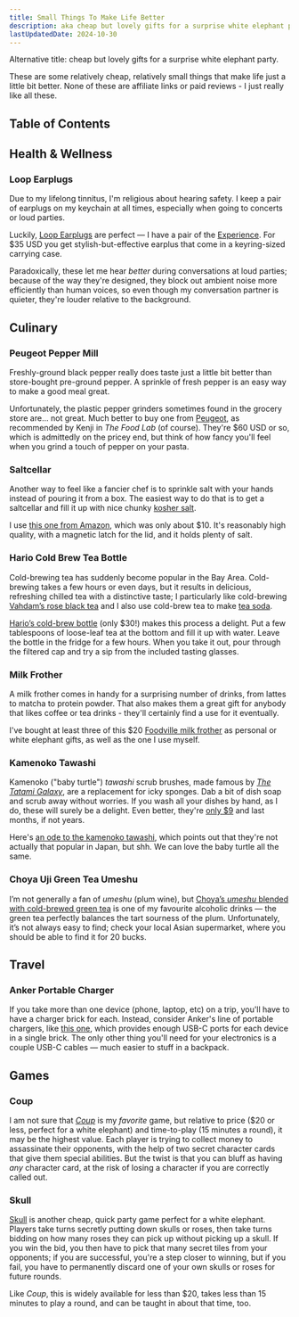 ```yaml
---
title: Small Things To Make Life Better
description: aka cheap but lovely gifts for a surprise white elephant party
lastUpdatedDate: 2024-10-30
---
```


Alternative title: cheap but lovely gifts for a surprise white elephant party.

These are some relatively cheap, relatively small things that make life just a little bit better.
None of these are affiliate links or paid reviews - I just really like all these.

## Table of Contents

## Health & Wellness

### Loop Earplugs

Due to my lifelong tinnitus, I'm religious about hearing safety.
I keep a pair of earplugs on my keychain at all times, especially when going to concerts or loud parties.

Luckily, [Loop Earplugs](https://us.loopearplugs.com) are perfect — I have a pair of the [Experience](https://us.loopearplugs.com/products/experience).
For $35 USD you get stylish-but-effective earplus that come in a keyring-sized carrying case.

Paradoxically, these let me hear *better* during conversations at loud parties; because of the way they're designed, they block out ambient noise more efficiently than human voices,
so even though my conversation partner is quieter, they're louder relative to the background.

## Culinary

### Peugeot Pepper Mill

Freshly-ground black pepper really does taste just a little bit better than store-bought pre-ground pepper.
A sprinkle of fresh pepper is an easy way to make a good meal great.

Unfortunately, the plastic pepper grinders sometimes found in the grocery store are... not great.
Much better to buy one from [Peugeot](https://us.peugeot-saveurs.com/en_us/pepper-mills), as recommended by Kenji in *The Food Lab* (of course).
They're $60 USD or so, which is admittedly on the pricey end, but think of how fancy you'll feel when you grind a touch of pepper on your pasta.

### Saltcellar

Another way to feel like a fancier chef is to sprinkle salt with your hands instead of pouring it from a box.
The easiest way to do that is to get a saltcellar and fill it up with nice chunky [kosher salt](https://www.seriouseats.com/ask-the-food-lab-do-i-need-to-use-kosher-salt).

I use [this one from Amazon](https://www.amazon.com/dp/B07STN8DRL?psc=1&ref=ppx_yo2ov_dt_b_product_details), which was only about $10.
It's reasonably high quality, with a magnetic latch for the lid, and it holds plenty of salt.

### Hario Cold Brew Tea Bottle

Cold-brewing tea has suddenly become popular in the Bay Area. Cold-brewing takes a few hours or even days, but it results in delicious, refreshing chilled tea with a distinctive taste; I particularly like cold-brewing [Vahdam’s rose black tea](https://www.vahdam.com/products/blooming-rose-black-tea) and I also use cold-brew tea to make [tea soda](https://rwblickhan.org/misc/recipes/teasoda/).

[Hario’s cold-brew bottle](https://www.hario-usa.com/products/cold-brew-tea-wine-bottle-set) (only $30!) makes this process a delight. Put a few tablespoons of loose-leaf tea at the bottom and fill it up with water. Leave the bottle in the fridge for a few hours. When you take it out, pour through the filtered cap and try a sip from the included tasting glasses.

### Milk Frother

A milk frother comes in handy for a surprising number of drinks, from lattes to matcha to protein powder.
That also makes them a great gift for anybody that likes coffee or tea drinks - they'll certainly find a use for it eventually.

I've bought at least three of this $20 [Foodville milk frother](https://www.amazon.com/gp/product/B07V2ZGYJ1?ie=UTF8&th=1) as personal or white elephant gifts,
as well as the one I use myself.

### Kamenoko Tawashi

Kamenoko ("baby turtle") *tawashi* scrub brushes, made famous by [*The Tatami Galaxy*](https://en.wikipedia.org/wiki/The_Tatami_Galaxy), are a replacement for icky sponges.
Dab a bit of dish soap and scrub away without worries. If you wash all your dishes by hand, as I do, these will surely be a delight.
Even better, they're [only $9](https://jinenstore.com/products/kamenoko-tawashi) and last months, if not years.

Here's [an ode to the kamenoko tawashi](https://catapult.co/stories/katie-okamoto-kamenoko-tawashi-turtle-brush-japanese-family), which points out that they're not actually that popular in Japan, but shh. We can love the baby turtle all the same.

### Choya Uji Green Tea Umeshu

I’m not generally a fan of *umeshu* (plum wine), but [Choya’s *umeshu* blended with cold-brewed green tea](https://choyausa.com/products/choya-uji-green-tea/) is one of my favourite alcoholic drinks — the green tea perfectly balances the tart sourness of the plum. Unfortunately, it’s not always easy to find; check your local Asian supermarket, where you should be able to find it for 20 bucks.

## Travel

### Anker Portable Charger

If you take more than one device (phone, laptop, etc) on a trip, you'll have to have a charger brick for each.
Instead, consider Anker's line of portable chargers, like [this one](https://www.anker.com/products/a2667),
which provides enough USB-C ports for each device in a single brick.
The only other thing you'll need for your electronics is a couple USB-C cables — much easier to stuff in a backpack.

## Games

### Coup

I am not sure that [*Coup*](https://boardgamegeek.com/boardgame/131357/coup) is my *favorite* game, but relative to price ($20 or less, perfect for a white elephant) and time-to-play (15 minutes a round), it may be the highest value.
Each player is trying to collect money to assassinate their opponents, with the help of two secret character cards that give them special abilities.
But the twist is that you can bluff as having *any* character card, at the risk of losing a character if you are correctly called out.

### Skull

[Skull](https://boardgamegeek.com/boardgame/92415/skull) is another cheap, quick party game perfect for a white elephant.
Players take turns secretly putting down skulls or roses, then take turns bidding on how many roses they can pick up without picking up a skull.
If you win the bid, you then have to pick that many secret tiles from your opponents;
if you are successful, you're a step closer to winning, but if you fail, you have to permanently discard one of your own skulls or roses for future rounds.

Like *Coup*, this is widely available for less than $20, takes less than 15 minutes to play a round, and can be taught in about that time, too.